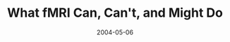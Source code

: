 ---
title: "What fMRI Can, Can't, and Might Do"
project_id: 
date: 2004-05-06
conference_id: ""
presenters:
   - peter_bandettini
summary: "<p>The Workshop on Brain Imaging and Health Communication Research, Bethesda</p>"
file: /assets/presentations/T157.ppt
filename: T157.ppt
layout: presentation
---